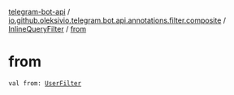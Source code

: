 [telegram-bot-api](../../index.md) / [io.github.oleksivio.telegram.bot.api.annotations.filter.composite](../index.md) / [InlineQueryFilter](index.md) / [from](./from.md)

# from

`val from: `[`UserFilter`](../-user-filter/index.md)